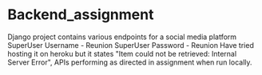 # Backend_assignment
Django project contains various endpoints for a social media platform
SuperUser Username - Reunion
SuperUser Password - Reunion
Have tried hosting it on heroku but it states "Item could not be retrieved: Internal Server Error", APIs performing as directed in assignment when run locally.
